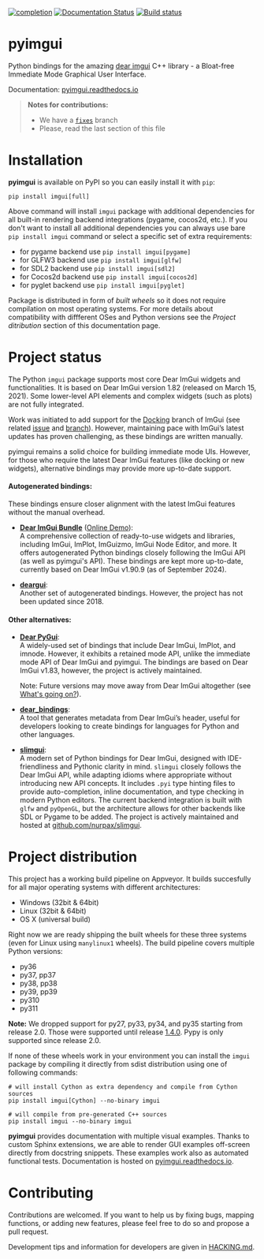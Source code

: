 [![completion](https://img.shields.io/badge/completion-72%25%20%28536%20of%20735%29-blue.svg)](https://github.com/pyimgui/pyimgui)
[![Documentation Status](https://readthedocs.org/projects/pyimgui/badge/?version=latest)](https://pyimgui.readthedocs.io/en/latest/?badge=latest)
[![Build status](https://ci.appveyor.com/api/projects/status/mr97t941p6k4c261/branch/master?svg=true)](https://ci.appveyor.com/project/KinoxKlark/pyimgui/branch/master)

# pyimgui

Python bindings for the amazing
[dear imgui](https://github.com/ocornut/imgui) C++ library - a Bloat-free
Immediate Mode Graphical User Interface.

Documentation: [pyimgui.readthedocs.io](https://pyimgui.readthedocs.io/en/latest/)

> **Notes for contributions:**
> - We have a [`fixes`](https://github.com/pyimgui/pyimgui/tree/fixes) branch
> - Please, read the last section of this file

# Installation

**pyimgui** is available on PyPI so you can easily install it with `pip`:
 
    pip install imgui[full]

Above command will install `imgui` package with additional dependencies for all
built-in rendering backend integrations (pygame, cocos2d, etc.). If you don't
want to install all additional dependencies you can always use bare
`pip install imgui` command or select a specific set of extra requirements:

* for pygame backend use `pip install imgui[pygame]`
* for GLFW3 backend use `pip install imgui[glfw]`
* for SDL2 backend use `pip install imgui[sdl2]`
* for Cocos2d backend use `pip install imgui[cocos2d]`
* for pyglet backend use `pip install imgui[pyglet]`

Package is distributed in form of *built wheels* so it does not require
compilation on most operating systems. For more details about compatibility
with diffferent OSes and Python versions see the *Project ditribution*
section of this documentation page.


# Project status

The Python `imgui` package supports most core Dear ImGui widgets and functionalities. It is based on Dear ImGui version 1.82 (released on March 15, 2021). Some lower-level API elements and complex widgets (such as plots) are not fully integrated.

Work was initiated to add support for the [Docking](https://github.com/ocornut/imgui/wiki/Docking) branch of ImGui (see related [issue](https://github.com/pyimgui/pyimgui/issues/259) and [branch](https://github.com/pyimgui/pyimgui/tree/docking)). However, maintaining pace with ImGui’s latest updates has proven challenging, as these bindings are written manually.

pyimgui remains a solid choice for building immediate mode UIs. However, for those who require the latest Dear ImGui features (like docking or new widgets), alternative bindings may provide more up-to-date support.

#### Autogenerated bindings: 
These bindings ensure closer alignment with the latest ImGui features without the manual overhead.


- **[Dear ImGui Bundle](https://pthom.github.io/imgui_bundle/)** ([Online Demo](https://traineq.org/ImGuiBundle/emscripten/bin/demo_imgui_bundle.html)):  
  A comprehensive collection of ready-to-use widgets and libraries, including ImGui, ImPlot, ImGuizmo, ImGui Node Editor, and more. It offers autogenerated Python bindings closely following the ImGui API (as well as pyimgui's API). These bindings are kept more up-to-date, currently based on Dear ImGui v1.90.9 (as of September 2024).

- **[deargui](https://github.com/cammm/deargui)**:  
  Another set of autogenerated bindings. However, the project has not been updated since 2018.

#### Other alternatives:
- **[Dear PyGui](https://github.com/hoffstadt/DearPyGui)**:  
  A widely-used set of bindings that include Dear ImGui, ImPlot, and imnode. However, it exhibits a retained mode API,
  unlike the immediate mode API of Dear ImGui and pyimgui. The bindings are based on Dear ImGui v1.83, however, the project is actively maintained.

  Note: Future versions may move away from Dear ImGui altogether (see [What's going on?](https://github.com/hoffstadt/DearPyGui/wiki/What's-going-on%3F)).
  

- **[dear_bindings](https://github.com/dearimgui/dear_bindings)**:  
    A tool that generates metadata from Dear ImGui’s header, useful for developers looking to create bindings for languages for Python and other languages.

- **[slimgui](https://nurpax.github.io/slimgui/)**:  
    A modern set of Python bindings for Dear ImGui, designed with IDE-friendliness and Pythonic clarity in mind. `slimgui` closely follows the Dear ImGui API, while adapting idioms where appropriate without introducing new API concepts. It includes `.pyi` type hinting files to provide auto-completion, inline documentation, and type checking in modern Python editors. The current backend integration is built with `glfw` and `pyOpenGL`, but the architecture allows for other backends like SDL or Pygame to be added. The project is actively maintained and hosted at [github.com/nurpax/slimgui](https://github.com/nurpax/slimgui).


# Project distribution

This project has a working build pipeline on Appveyor. It builds
succesfully for all major operating systems with different architectures:

* Windows (32bit & 64bit)
* Linux (32bit & 64bit)
* OS X (universal build)

Right now we are ready shipping the built wheels for these three systems
(even for Linux using `manylinux1` wheels). The build pipeline covers multiple
Python versions:

* py36
* py37, pp37
* py38, pp38
* py39, pp39
* py310
* py311

__Note:__ We dropped support for py27, py33, py34, and py35 starting from release 2.0. 
Those were supported until release [1.4.0](https://github.com/pyimgui/pyimgui/releases/tag/1.4.0). 
Pypy is only supported since release 2.0.

If none of these wheels work in your environment you can install the `imgui`
package by compiling it directly from sdist distribution using one of following
commands:

    # will install Cython as extra dependency and compile from Cython sources
    pip install imgui[Cython] --no-binary imgui

    # will compile from pre-generated C++ sources
    pip install imgui --no-binary imgui

**pyimgui** provides documentation with multiple visual examples.
Thanks to custom Sphinx extensions, we are able to render GUI examples off-screen directly from docstring 
snippets. These examples work also as automated functional tests. Documentation is hosted on
[pyimgui.readthedocs.io](https://pyimgui.readthedocs.io/en/latest/index.html).

# Contributing
Contributions are welcomed. If you want to help us by fixing bugs, mapping functions, or adding new features, 
please feel free to do so and propose a pull request.

Development tips and information for developers are given in [HACKING.md](https://github.com/pyimgui/pyimgui/blob/master/HACKING.md).


